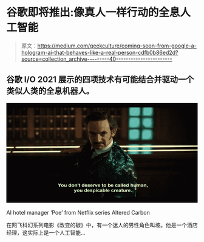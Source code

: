 # 谷歌即将推出:像真人一样行动的全息人工智能

> 原文：<https://medium.com/geekculture/coming-soon-from-google-a-hologram-ai-that-behaves-like-a-real-person-cdfb0b86ed2d?source=collection_archive---------40----------------------->

## 谷歌 I/O 2021 展示的四项技术有可能结合并驱动一个类似人类的全息机器人。

![](img/1b5689bb0d0bbe0cf41080a5d858ddca.png)

AI hotel manager ‘Poe’ from Netflix series Altered Carbon

在网飞科幻系列电影《改变的碳》中，有一个迷人的男性角色叫坡。他是一个酒店经理，这实际上是一个人工智能…